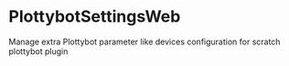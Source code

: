 # PlottybotSettingsWeb
Manage extra Plottybot parameter like devices configuration for scratch plottybot plugin 

